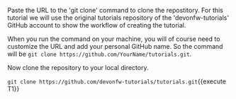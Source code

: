 Paste the URL to the &#39;git clone&#39; command to clone the repostitory. For this tutorial we will use the original tutorials repository of the &#39;devonfw-tutorials&#39; GitHub account to show the workflow of creating the tutorial.

When you run the command on your machine, you will of course need to customize the URL and add your personal GitHub name. So the command will be `git clone https://github.com/YourName/tutorials.git`.






Now clone the repository to your local directory.

`git clone https://github.com/devonfw-tutorials/tutorials.git`{{execute T1}}

